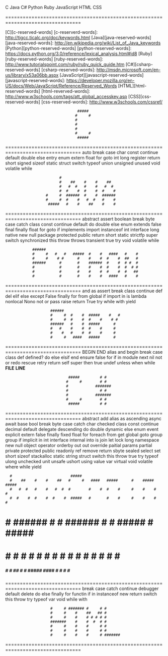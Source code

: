 C
Java
C#
Python
Ruby
JavaScript
HTML
CSS

================================================================================

[C][c-reserved-words] [c-reserverd-words]: http://tigcc.ticalc.org/doc/keywords.html
[Java][java-reserved-words] [java-reserved-words]: http://en.wikipedia.org/wiki/List_of_Java_keywords
[Python][python-reserved-words] [python-reserved-words]: https://docs.python.org/3.0/reference/lexical_analysis.html#id8
[Ruby][ruby-reserved-words] [ruby-reserved-words]: http://www.tutorialspoint.com/ruby/ruby_quick_guide.htm
[C#][csharp-reserved-words] [csharp-reserved-words]: http://msdn.microsoft.com/en-us/library/x53a06bb.aspx
[JavaScript][javascript-reserved-words] [javascript-reserved-words]: https://developer.mozilla.org/en-US/docs/Web/JavaScript/Reference/Reserved_Words
[HTML][html-reserved-words] [html-reverved-words]: http://www.w3schools.com/tags/att_global_accesskey.asp
[CSS][css-reserved-words] [css-reserved-words]: http://www.w3schools.com/cssref/







                                    #####
                                   #     #
                                   #
                                   #
                                   #
                                   #     #
                                    #####
================================================================================
auto
break
case
char
const
continue
default
double
else
entry
enum
extern
float
for
goto
int
long
register
return
short
signed
sizeof
static
struct
switch
typeof
union
unsigned
unused
void
volatile
while




                            #
                            #    ##    #    #    ##
                            #   #  #   #    #   #  #
                            #  #    #  #    #  #    #
                      #     #  ######  #    #  ######
                      #     #  #    #   #  #   #    #
                       #####   #    #    ##    #    #
================================================================================
abstract
assert
boolean
break
byte
case
catch
class
const
continue
default
do
double
else
enum
extends
false
final
finally
float
for
goto
if
implements
import
instanceof
int
interface
long
native
new
null
package
protected
public
return
short
static
strictfp
super
switch
synchronized
this
throw
throws
transient
true
try
void
volatile
while





                ######
                #     #   #   #   #####  #    #   ####   #    #
                #     #    # #      #    #    #  #    #  ##   #
                ######      #       #    ######  #    #  # #  #
                #           #       #    #    #  #    #  #  # #
                #           #       #    #    #  #    #  #   ##
                #           #       #    #    #   ####   #    #
================================================================================
and
as
assert
break
class
continue
def
del
elif
else
except
False
finally
for
from
global
if
import
in
is
lambda
nonlocal
Nono
not
or
pass
raise
return
True
try
while
with
yield





                        ######
                        #     #  #    #  #####    #   #
                        #     #  #    #  #    #    # #
                        ######   #    #  #####      #
                        #   #    #    #  #    #     #
                        #    #   #    #  #    #     #
                        #     #   ####   #####      #
================================================================================
BEGIN
END
alias
and
begin
break
case
class
def
defined?
do
else
elsif
end
ensure
false
for
if
in
module
next
nil
not
or
redo
rescue
retry
return
self
super
then
true
undef
unless
when
while
__FILE__
__LINE__




                                #####         # #
                               #     #        # #
                               #            #######
                               #              # #
                               #            #######
                               #     #        # #
                                #####         # #
================================================================================
abstract
add
alias
as
ascending
async
await
base
bool
break
byte
case
catch
char
checked
class
const
continue
decimal
default
delegate
descending
do
double
dynamic
else
enum
event
explicit
extern
false
finally
fixed
float
for
foreach
from
get
global
goto
group
group
if
implicit
in
int
interface
internal
into
is
join
let
lock
long
namespace
new
null
object
operator
orderby
out
out
override
paitial
params
partial
private
protected
public
readonly
ref
remove
return
sbyte
sealed
select
set
short
sizeof
stackalloc
static
string
struct
switch
this
throw
true
try
typeof
ulong
unchecked
unit
unsafe
ushort
using
value
var
virtual
void
volatile
where
while
yield




      #                          #####
      #    ##    #    #    ##   #     #   ####   #####      #    #####    #####
      #   #  #   #    #   #  #  #        #    #  #    #     #    #    #     #
      #  #    #  #    #  #    #  #####   #       #    #     #    #    #     #
#     #  ######  #    #  ######       #  #       #####      #    #####      #
#     #  #    #   #  #   #    # #     #  #    #  #   #      #    #          #
 #####   #    #    ##    #    #  #####    ####   #    #     #    #          #
================================================================================
break
case
catch
continue
debugger
default
delete
do
else
finally
for
functin
if
in
instanceof
new
return
switch
this
throw
try
typeof
var
void
while
with





                        #     # ####### #     # #
                        #     #    #    ##   ## #
                        #     #    #    # # # # #
                        #######    #    #  #  # #
                        #     #    #    #     # #
                        #     #    #    #     # #
                        #     #    #    #     # #######
================================================================================
<!-->
<a>
<abbr>
<acronym>
<address>
<applet>
<area>
<audio>
<b>
<base>
<bdi><bdo>
<big>
<blockquote>
<body>
<br>
<button>
<canvas>
<caption>
<center>
<cite>
class
<code>
<col>
<colgroup>
<datalist>
<dd>
<del>
<details>
<dir>
<div>
<dl>
<!DOCTYPE>
<dt>
<em>
<embed>
<fieldset>
<figcaption>
<figure>
<font>
<footer>
<form>
<frame>
<frameset>
<h1> - <h6>
<head>
<header>
<hr>
href
<html>
<i>
id
<iframe>
<img>
<img/>
<input>
<input>
<ins>
<kbd>
<keygen>
<label>
<legend>
<li>
<link>
<link>
<main>
<map>
<mark>
<menu>
<menuitem>
<meta>
<meter>
<nav>
<noframes>
<noscript>
<object>
<ol>
<optgroup>
<option>
<output>
<p>
<p>
<param>
<pre>
<progress>
<q>
rel
<rp>
<rt>
<ruby>
<s>
<samp>
<script>
<section>
<select>
<small>
<source>
<span>
<strike>
<strong>
style
<style>
<sub>
<summary>
<sup>
<table>
<tbody>
<td>
<textarea>
<tfoot>
<th>
<thead>
<time>
<title>
<track>
<tt>
<u>
<ul>
<var>
<video>
<wbr>








                            #####   #####   #####
                           #     # #     # #     #
                           #       #       #
                           #        #####   #####
                           #             #       #
                           #     # #     # #     #
                            #####   #####   #####
================================================================================
after
align
animation
attachment
backface
background
balance
basis
before
border
bottom
box
box-sizing
break
caps
caption
cells
center
clear
clip
clip
colapse
color
color
color
color
column
combine
content
content
count
counter
cursor
decoration
decoration
delay
delay
direction
direction
direction
display
duration
east
empty
family
feature
fill
filter
fit
flex
float
float
font
gap
grow
height
height
horizontal
hyphens
icon
image
image
ime
increment
indent
index
inside
inside
items
iteration
justify
justify
kerning
language
layout
left
left-radius
letter
ligatures
line
list
margin
marks
mask
max
min
mode
name
nav
numeric
object
opacity
order
orientation
origin
origin
outline
outset
overflow
overflow
override
padding
page
perspective
phonemes
pitch
play
position
position
property
quotes
radius
range
rate
rendering
repeat
repeat
reset
resize
rest
right
rule
self
shadow
shrink
side
size
slice
source
spacing
speed
stress
stretch
style
synthesis
tab
table
text
timing
top
transform
type
unicode-bidi
variant
vertical
visibility
voice
volumn
white
widows
width
word
wrap
writing
x
y
